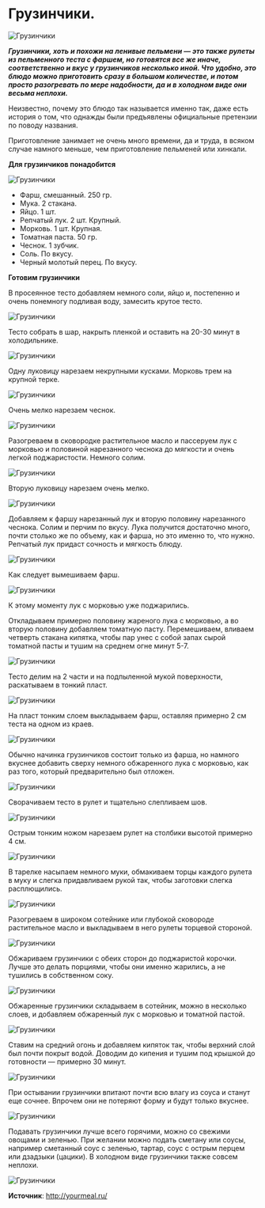 # Грузинчики.

![Грузинчики](/images/Kulinar/Second/gruzinchiki_1.jpg 'Грузинчики')

_**Грузинчики, хоть и похожи на ленивые пельмени — это также рулеты из пельменного теста с фаршем, но готовятся все же иначе, соответственно и вкус у грузинчиков несколько иной.  Что удобно, это блюдо можно приготовить сразу в большом количестве,   и потом просто разогревать по мере надобности, да и в холодном виде они весьма неплохи.**_

Неизвестно, почему это блюдо так называется именно так, даже есть история о том, что однажды были  предъявлены официальные претензии по поводу названия.

Приготовление занимает не очень много времени, да и труда, в всяком случае намного меньше, чем приготовление пельменей или хинкали.

**Для грузинчиков понадобится**

![Грузинчики](/images/Kulinar/Second/gruzinchiki_2.jpg 'Грузинчики')

- Фарш, смешанный. 250 гр.
- Мука. 2 стакана.
- Яйцо. 1 шт.
- Репчатый лук. 2 шт. Крупный.
- Морковь. 1 шт. Крупная.
- Томатная паста. 50 гр.
- Чеснок. 1 зубчик.
- Соль. По вкусу.
- Черный молотый перец. По вкусу.

**Готовим грузинчики**

В просеянное тесто добавляем немного соли, яйцо и, постепенно и очень понемногу подливая воду, замесить крутое тесто.

![Грузинчики](/images/Kulinar/Second/gruzinchiki_3.jpg 'Грузинчики')

Тесто собрать в шар, накрыть пленкой и оставить на 20-30 минут в холодильнике.

![Грузинчики](/images/Kulinar/Second/gruzinchiki_4.jpg 'Грузинчики')

Одну луковицу нарезаем некрупными кусками. Морковь трем на крупной терке.

![Грузинчики](/images/Kulinar/Second/gruzinchiki_5.jpg 'Грузинчики')

Очень мелко нарезаем чеснок.

![Грузинчики](/images/Kulinar/Second/gruzinchiki_6.jpg 'Грузинчики')

Разогреваем в сковородке растительное масло и пассеруем лук с морковью и половиной нарезанного чеснока до мягкости и очень легкой поджаристости. Немного солим.

![Грузинчики](/images/Kulinar/Second/gruzinchiki_7.jpg 'Грузинчики')

Вторую луковицу нарезаем очень мелко.

![Грузинчики](/images/Kulinar/Second/gruzinchiki_8.jpg 'Грузинчики')

Добавляем к фаршу нарезанный лук и вторую половину нарезанного чеснока. Солим и перчим по вкусу. Лука получится достаточно много, почти столько же по объему, как и фарша, но это именно то, что нужно. Репчатый лук придаст сочность и мягкость блюду.

![Грузинчики](/images/Kulinar/Second/gruzinchiki_9.jpg 'Грузинчики')

Как следует вымешиваем фарш.

![Грузинчики](/images/Kulinar/Second/gruzinchiki_10.jpg 'Грузинчики')

К этому моменту лук с морковью уже поджарились.

Откладываем примерно половину жареного лука с морковью, а во вторую половину добавляем томатную пасту. Перемешиваем, вливаем четверть стакана кипятка, чтобы пар унес  с собой запах сырой томатной пасты и тушим на среднем огне минут 5-7.

![Грузинчики](/images/Kulinar/Second/gruzinchiki_11.jpg 'Грузинчики')

Тесто делим на 2 части и на подпыленной мукой поверхности, раскатываем в тонкий пласт.

![Грузинчики](/images/Kulinar/Second/gruzinchiki_12.jpg 'Грузинчики')

На пласт тонким слоем выкладываем фарш, оставляя примерно 2 см теста на одном из краев.

![Грузинчики](/images/Kulinar/Second/gruzinchiki_13.jpg 'Грузинчики')

Обычно начинка грузинчиков состоит только из фарша, но намного вкуснее добавить сверху немного обжаренного лука с морковью, как раз того, который предварительно был отложен.

![Грузинчики](/images/Kulinar/Second/gruzinchiki_14.jpg 'Грузинчики')

Сворачиваем тесто в рулет и тщательно слепливаем шов.

![Грузинчики](/images/Kulinar/Second/gruzinchiki_15.jpg 'Грузинчики')

Острым тонким ножом нарезаем рулет на столбики высотой примерно 4 см.

![Грузинчики](/images/Kulinar/Second/gruzinchiki_16.jpg 'Грузинчики')

В тарелке насыпаем немного муки, обмакиваем торцы каждого рулета в муку и слегка придавливаем рукой так, чтобы заготовки слегка расплющились.

![Грузинчики](/images/Kulinar/Second/gruzinchiki_17.jpg 'Грузинчики')

Разогреваем в широком сотейнике или глубокой сковороде растительное масло  и  выкладываем в него рулеты торцевой стороной.

![Грузинчики](/images/Kulinar/Second/gruzinchiki_18.jpg 'Грузинчики')

Обжариваем грузинчики с обеих сторон до поджаристой корочки.  Лучше это делать порциями, чтобы  они именно жарились, а не тушились в собственном соку.

![Грузинчики](/images/Kulinar/Second/gruzinchiki_19.jpg 'Грузинчики')

Обжаренные грузинчики складываем в сотейник, можно в несколько слоев,  и добавляем обжаренный лук с морковью и томатной пастой.

![Грузинчики](/images/Kulinar/Second/gruzinchiki_20.jpg 'Грузинчики')

Ставим на средний огонь и добавляем кипяток так, чтобы верхний слой был почти покрыт водой. Доводим до кипения и тушим под крышкой до готовности — примерно 30 минут.

![Грузинчики](/images/Kulinar/Second/gruzinchiki_21.jpg 'Грузинчики')

При остывании грузинчики впитают почти всю влагу из соуса и станут еще сочнее. Впрочем они не потеряют форму и будут только вкуснее.

![Грузинчики](/images/Kulinar/Second/gruzinchiki_22.jpg 'Грузинчики')

Подавать грузинчики лучше всего горячими, можно со свежими овощами и зеленью.  При желании можно подать сметану или соусы, например сметанный соус с зеленью, тартар, соус с острым перцем или дзадзыки (цацики).  В холодном виде грузинчики  также совсем неплохи.

![Грузинчики](/images/Kulinar/Second/gruzinchiki_23.jpg 'Грузинчики')

**Источник**: http://yourmeal.ru/

